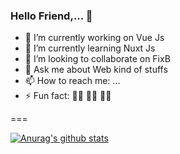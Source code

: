 ### Hello Friend,... 👋

- 🔭 I’m currently working on Vue Js
- 🌱 I’m currently learning Nuxt Js
- 👯 I’m looking to collaborate on FixB
- 💬 Ask me about Web kind of stuffs
- 📫 How to reach me: ...
- ⚡ Fun fact: 👨‍💻 👨‍💻 👨‍💻

===

[![Anurag's github stats](https://github-readme-stats.vercel.app/api?username=thealoneprogrammer)](https://github.com/anuraghazra/github-readme-stats)
